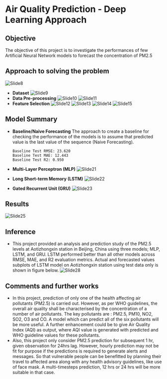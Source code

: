 # **Air Quality Prediction - Deep Learning Approach**

## Objective
The objective of this project is to investigate the performances of few Artificial Neural Network models to forecast the concentration of PM2.5​

## Approach to solving the problem
  ![Slide8](https://github.com/user-attachments/assets/11f6f525-cafd-4213-ae97-dbfc14e929ab)
  * **Dataset**
    ![Slide9](https://github.com/user-attachments/assets/7d84a051-96a7-44cd-8f37-2dc7e8a9a2a6)
  * **Data Pre-processing**
    ![Slide10](https://github.com/user-attachments/assets/73e53d8e-3845-4abf-bc5b-0e5b9d783720)
    ![Slide11](https://github.com/user-attachments/assets/a2f5ca1f-e24a-4b50-81de-b909ad36cd51)
  * **Feature Selection**
    ![Slide12](https://github.com/user-attachments/assets/0f0ffc4a-86a2-4801-a11c-655ec7fdc2c5)
    ![Slide13](https://github.com/user-attachments/assets/5bd6677e-bc31-4380-b1c2-1dc9c82a9af9)
    ![Slide14](https://github.com/user-attachments/assets/8f3c81bb-18c8-47f3-8573-459d81d89e15)
    ![Slide15](https://github.com/user-attachments/assets/a902518a-6d86-437a-a348-8ee476a84d85)
      
## Model Summary
* **Baseline/Naive Forecasting**
  The approach to create a baseline for checking the performance of the models is to assume that predicted value is the last value of the sequence (Naive Forecasting).​
    ```
    Baseline Test RMSE: 23.620​
    Baseline Test MAE: 12.443​
    Baseline Test R2: 0.950
    ```

* **Multi-Layer Perceptron (MLP)**
  ![Slide21](https://github.com/user-attachments/assets/48f127e8-3664-499b-ac00-f34232b2f83a)

* **Long Short-term Memory (LSTM)**
  ![Slide22](https://github.com/user-attachments/assets/da720659-21e2-4270-8685-bc81756d9277)

* **Gated Recurrent Unit (GRU)**
  ![Slide23](https://github.com/user-attachments/assets/30e02666-3374-4562-b03c-8ac482c2f376)

## Results
  ![Slide25](https://github.com/user-attachments/assets/d7c17f3c-13bf-4abc-b85d-ee57a8c7961b)

## Inference
* This project provided an analysis and prediction study of the PM2.5 levels at Aotizhongxin station in Beijing, China using three models; MLP, LSTM, and GRU. ​LSTM performed better than all other models across RMSE, MAE, and R2 evaluation metrics.​ Actual and forecasted values subplots of LSTM model on Aotizhongxin station using test data only is shown in figure below.
![Slide28](https://github.com/user-attachments/assets/fc5392ea-585a-45bb-a2d7-513aa43a2d64)

## Comments and further works
* In this project, prediction of only one of the health affecting air pollutants (PM2.5) is carried out. However, as per WHO guidelines, the overall air quality shall be characterised by the concentration of a number of air pollutants. The key pollutants are : PM2.5, PM10, NO2, SO2, O3 and CO. A model which can predict all of the six pollutants will be more useful. A further enhancement could be to give Air Quality Index (AQI) as output, where AQI value is generated with predicted and WHO guideline values for these pollutants.
* Also, this project only consider PM2.5 prediction for subsequent 1 hr, given observation for 24hrs lag. However, hourly prediction may not be fit for purpose if the predictions is required to generate alerts and messages. So that vulnerable people can be benefitted by planning their travel to affected area along with any health advisory guidelines, like use of face mask. A multi-timesteps prediction, 12 hrs or 24 hrs will be more suitable in that case.


  
